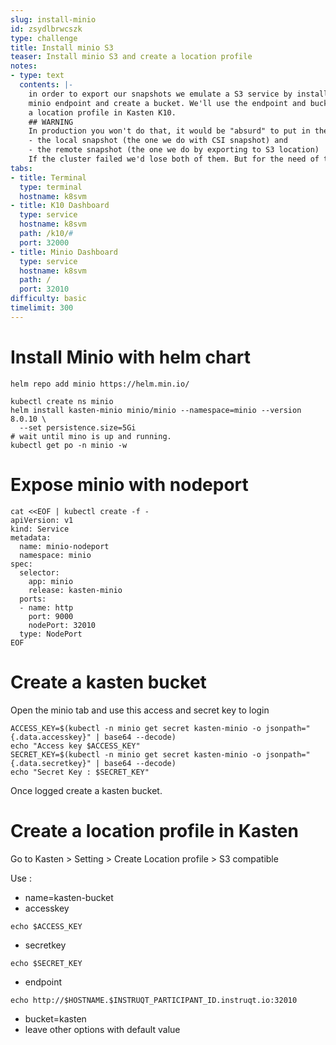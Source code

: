 ```yaml
---
slug: install-minio
id: zsydlbrwcszk
type: challenge
title: Install minio S3
teaser: Install minio S3 and create a location profile
notes:
- type: text
  contents: |-
    in order to export our snapshots we emulate a S3 service by installing
    minio endpoint and create a bucket. We'll use the endpoint and bucket to create
    a location profile in Kasten K10.
    ## WARNING
    In production you won't do that, it would be "absurd" to put in the same cluster
    - the local snapshot (the one we do with CSI snapshot) and
    - the remote snapshot (the one we do by exporting to S3 location)
    If the cluster failed we'd lose both of them. But for the need of the lab this is handful.
tabs:
- title: Terminal
  type: terminal
  hostname: k8svm
- title: K10 Dashboard
  type: service
  hostname: k8svm
  path: /k10/#
  port: 32000
- title: Minio Dashboard
  type: service
  hostname: k8svm
  path: /
  port: 32010
difficulty: basic
timelimit: 300
---
```


# Install Minio with helm chart
```
helm repo add minio https://helm.min.io/

kubectl create ns minio
helm install kasten-minio minio/minio --namespace=minio --version 8.0.10 \
  --set persistence.size=5Gi
# wait until mino is up and running.
kubectl get po -n minio -w
```

# Expose minio with nodeport

```
cat <<EOF | kubectl create -f -
apiVersion: v1
kind: Service
metadata:
  name: minio-nodeport
  namespace: minio
spec:
  selector:
    app: minio
    release: kasten-minio
  ports:
  - name: http
    port: 9000
    nodePort: 32010
  type: NodePort
EOF
```

# Create a kasten bucket

Open the minio tab and use this access and secret key to login

```
ACCESS_KEY=$(kubectl -n minio get secret kasten-minio -o jsonpath="{.data.accesskey}" | base64 --decode)
echo "Access key $ACCESS_KEY"
SECRET_KEY=$(kubectl -n minio get secret kasten-minio -o jsonpath="{.data.secretkey}" | base64 --decode)
echo "Secret Key : $SECRET_KEY"
```

Once logged create a kasten bucket.

# Create a location profile in Kasten

Go to Kasten > Setting > Create Location profile > S3 compatible

Use :
  *  name=kasten-bucket
  *  accesskey
  ```
  echo $ACCESS_KEY
  ```
  *  secretkey
  ```
  echo $SECRET_KEY
  ```
  *  endpoint
  ```
  echo http://$HOSTNAME.$INSTRUQT_PARTICIPANT_ID.instruqt.io:32010
  ```
  *  bucket=kasten
  *  leave other options with default value


